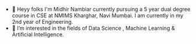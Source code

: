 - 👋 Heyy folks I'm Midhir Nambiar currently pursuing a 5 year dual degree course in CSE at NMIMS Kharghar, Navi Mumbai. I am currently in my 2nd year of Engineering.
- 👀 I’m interested in the fields of Data Science , Machine Learning & Artificial Intelligence.


<!---
Midhir12/Midhir12 is a ✨ special ✨ repository because its `README.md` (this file) appears on your GitHub profile.
You can click the Preview link to take a look at your changes.
--->
